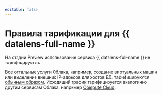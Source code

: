 ```yaml
---
editable: false
---
```


# Правила тарификации для {{ datalens-full-name }}

На стадии Preview использование сервиса {{ datalens-full-name }} не тарифицируется.

Все остальные услуги Облака, например, создание виртуальных машин или выделение внешних IP-адресов для хостов БД, [тарифицируются обычным образом](../billing/pricing.md). 
Исходящий трафик тарифицируется аналогично другим сервисам Облака, например [Compute Cloud](../compute/pricing.md#prices-traffic).
